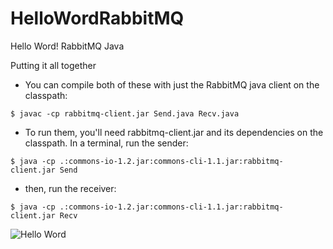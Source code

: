 # HelloWordRabbitMQ
Hello Word! RabbitMQ Java

Putting it all together

* You can compile both of these with just the RabbitMQ java client on the classpath:

 `$ javac -cp rabbitmq-client.jar Send.java Recv.java`

* To run them, you'll need rabbitmq-client.jar and its dependencies on the classpath. In a terminal, run the sender:


 `$ java -cp .:commons-io-1.2.jar:commons-cli-1.1.jar:rabbitmq-client.jar Send`

* then, run the receiver:


 `$ java -cp .:commons-io-1.2.jar:commons-cli-1.1.jar:rabbitmq-client.jar Recv`


![Hello Word](https://www.rabbitmq.com/img/tutorials/python-one.png "Hello Word") 
